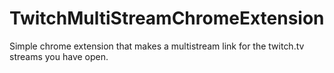 # TwitchMultiStreamChromeExtension

Simple chrome extension that makes a multistream link for the twitch.tv streams you have open.